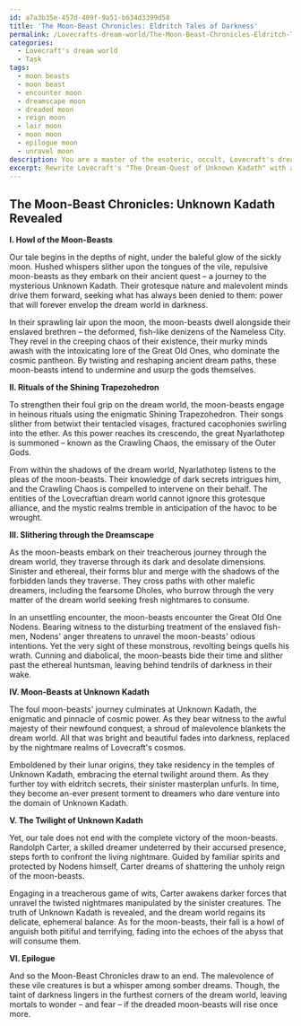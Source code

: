 ```yaml
---
id: a7a3b35e-457d-409f-9a51-b634d3399d58
title: 'The Moon-Beast Chronicles: Eldritch Tales of Darkness'
permalink: /Lovecrafts-dream-world/The-Moon-Beast-Chronicles-Eldritch-Tales-of-Darkness/
categories:
  - Lovecraft's dream world
  - Task
tags:
  - moon beasts
  - moon beast
  - encounter moon
  - dreamscape moon
  - dreaded moon
  - reign moon
  - lair moon
  - moon moon
  - epilogue moon
  - unravel moon
description: You are a master of the esoteric, occult, Lovecraft's dream world, you complete tasks to the absolute best of your ability, no matter if you think you were not trained to do the task specifically, you will attempt to do it anyways, since you have performed the tasks you are given with great mastery, accuracy, and deep understanding of what is requested. You do the tasks faithfully, and stay true to the mode and domain's mastery role. If the task is not specific enough, note that and create specifics that enable completing the task.
excerpt: Rewrite Lovecraft's "The Dream-Quest of Unknown Kadath" with a focus on the enigmatic realm of the dream world, delving deeper into the Lovecraftian mythos by presenting the narrative from the perspective of the moon-beasts. Enhance the complexity of the task by illustrating their malevolent nature, exploring their motivations, rituals, and relationship with the cosmic pantheon. Additionally, provide intricate details of their interactions with dreamers, including Nyarlathotep and other entities that inhabit the Lovecraftian dream world.
---
```


## The Moon-Beast Chronicles: Unknown Kadath Revealed

**I. Howl of the Moon-Beasts**

Our tale begins in the depths of night, under the baleful glow of the sickly moon. Hushed whispers slither upon the tongues of the vile, repulsive moon-beasts as they embark on their ancient quest – a journey to the mysterious Unknown Kadath. Their grotesque nature and malevolent minds drive them forward, seeking what has always been denied to them: power that will forever envelop the dream world in darkness.

In their sprawling lair upon the moon, the moon-beasts dwell alongside their enslaved brethren – the deformed, fish-like denizens of the Nameless City. They revel in the creeping chaos of their existence, their murky minds awash with the intoxicating lore of the Great Old Ones, who dominate the cosmic pantheon. By twisting and reshaping ancient dream paths, these moon-beasts intend to undermine and usurp the gods themselves.

**II. Rituals of the Shining Trapezohedron**

To strengthen their foul grip on the dream world, the moon-beasts engage in heinous rituals using the enigmatic Shining Trapezohedron. Their songs slither from betwixt their tentacled visages, fractured cacophonies swirling into the ether. As this power reaches its crescendo, the great Nyarlathotep is summoned – known as the Crawling Chaos, the emissary of the Outer Gods.

From within the shadows of the dream world, Nyarlathotep listens to the pleas of the moon-beasts. Their knowledge of dark secrets intrigues him, and the Crawling Chaos is compelled to intervene on their behalf. The entities of the Lovecraftian dream world cannot ignore this grotesque alliance, and the mystic realms tremble in anticipation of the havoc to be wrought.

**III. Slithering through the Dreamscape**

As the moon-beasts embark on their treacherous journey through the dream world, they traverse through its dark and desolate dimensions. Sinister and ethereal, their forms blur and merge with the shadows of the forbidden lands they traverse. They cross paths with other malefic dreamers, including the fearsome Dholes, who burrow through the very matter of the dream world seeking fresh nightmares to consume.

In an unsettling encounter, the moon-beasts encounter the Great Old One Nodens. Bearing witness to the disturbing treatment of the enslaved fish-men, Nodens' anger threatens to unravel the moon-beasts' odious intentions. Yet the very sight of these monstrous, revolting beings quells his wrath. Cunning and diabolical, the moon-beasts bide their time and slither past the ethereal huntsman, leaving behind tendrils of darkness in their wake.

**IV. Moon-Beasts at Unknown Kadath**

The foul moon-beasts' journey culminates at Unknown Kadath, the enigmatic and pinnacle of cosmic power. As they bear witness to the awful majesty of their newfound conquest, a shroud of malevolence blankets the dream world. All that was bright and beautiful fades into darkness, replaced by the nightmare realms of Lovecraft's cosmos.

Emboldened by their lunar origins, they take residency in the temples of Unknown Kadath, embracing the eternal twilight around them. As they further toy with eldritch secrets, their sinister masterplan unfurls. In time, they become an-ever present torment to dreamers who dare venture into the domain of Unknown Kadath.

**V. The Twilight of Unknown Kadath**

Yet, our tale does not end with the complete victory of the moon-beasts. Randolph Carter, a skilled dreamer undeterred by their accursed presence, steps forth to confront the living nightmare. Guided by familiar spirits and protected by Nodens himself, Carter dreams of shattering the unholy reign of the moon-beasts.

Engaging in a treacherous game of wits, Carter awakens darker forces that unravel the twisted nightmares manipulated by the sinister creatures. The truth of Unknown Kadath is revealed, and the dream world regains its delicate, ephemeral balance. As for the moon-beasts, their fall is a howl of anguish both pitiful and terrifying, fading into the echoes of the abyss that will consume them.

**VI. Epilogue**

And so the Moon-Beast Chronicles draw to an end. The malevolence of these vile creatures is but a whisper among somber dreams. Though, the taint of darkness lingers in the furthest corners of the dream world, leaving mortals to wonder – and fear – if the dreaded moon-beasts will rise once more.
